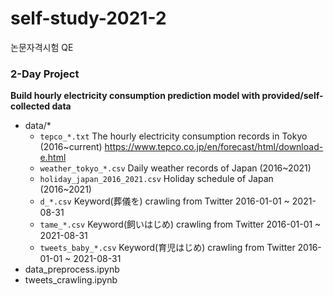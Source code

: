 # self-study-2021-2

논문자격시험 QE

### 2-Day Project
**Build hourly electricity consumption prediction model with provided/self-collected data**
- data/*
  - `tepco_*.txt` The hourly electricity consumption records in Tokyo (2016~current) https://www.tepco.co.jp/en/forecast/html/download-e.html
  - `weather_tokyo_*.csv` Daily weather records of Japan (2016~2021)
  - `holiday_japan_2016_2021.csv` Holiday schedule of Japan (2016~2021)
  - `d_*.csv` Keyword(葬儀を) crawling from Twitter 2016-01-01 ~ 2021-08-31 
  - `tame_*.csv` Keyword(飼いはじめ) crawling from Twitter 2016-01-01 ~ 2021-08-31 
  - `tweets_baby_*.csv` Keyword(育児はじめ) crawling from Twitter 2016-01-01 ~ 2021-08-31
- data_preprocess.ipynb
- tweets_crawling.ipynb
